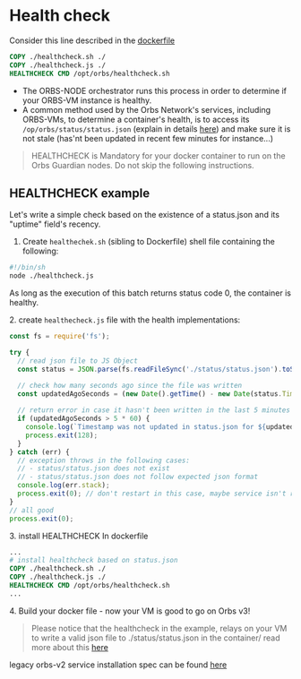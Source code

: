 # Health check

Consider this line described in the [dockerfile](../docker-file.md)

```dockerfile
COPY ./healthcheck.sh ./
COPY ./healthcheck.js ./
HEALTHCHECK CMD /opt/orbs/healthcheck.sh
```

* The ORBS-NODE orchestrator runs this process in order to determine if your ORBS-VM instance is healthy.
* A common method used by the Orbs Network's services, including ORBS-VMs, to determine a container's health, is to access its `/op/orbs/status/status.json` (explain in details [here](../status.md)) and make sure it is not stale (has'nt been updated in recent few minutes for instance...)

> HEALTHCHECK is Mandatory for your docker container to run on the Orbs Guardian nodes. Do not skip the following instructions.

## HEALTHCHECK example

Let's write a simple check based on the existence of a status.json and its "uptime" field's recency.

1. Create `healthechek.sh` (sibling to Dockerfile) shell file containing the following:

```bash
#!/bin/sh
node ./healthcheck.js
```

As long as the execution of this batch returns status code 0, the container is healthy.&#x20;

2\. create `healthecheck.js` file with the health implementations:

```javascript
const fs = require('fs');

try {
  // read json file to JS Object
  const status = JSON.parse(fs.readFileSync('./status/status.json').toString());

  // check how many seconds ago since the file was written
  const updatedAgoSeconds = (new Date().getTime() - new Date(status.Timestamp).getTime()) / 1000;
  
  // return error in case it hasn't been written in the last 5 minutes
  if (updatedAgoSeconds > 5 * 60) {
    console.log(`Timestamp was not updated in status.json for ${updatedAgoSeconds} seconds.`);
    process.exit(128);
  }
} catch (err) {
  // exception throws in the following cases:
  // - status/status.json does not exist
  // - status/status.json does not follow expected json format
  console.log(err.stack);
  process.exit(0); // don't restart in this case, maybe service isn't ready
}
// all good
process.exit(0);
```

3\. install HEALTHCHECK In dockerfile

```dockerfile
...
# install healthcheck based on status.json
COPY ./healthcheck.sh ./
COPY ./healthcheck.js ./
HEALTHCHECK CMD /opt/orbs/healthcheck.sh
...
```

4\. Build your docker file -  now your VM is good to go on Orbs v3!

> Please notice that the healthcheck in the example, relays on your VM to write a valid json file to ./status/status.json in the container/ read more about this [here](status.md)

legacy orbs-v2 service installation spec can be found [here](https://github.com/orbs-network/orbs-spec/blob/ee181179ddf8ee57dc0b2bd1197a1b91054edd64/node-architecture/BOYAR.md)
